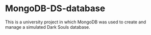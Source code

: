 # MongoDB-DS-database
This is a university project in which MongoDB was used to create and manage a simulated Dark Souls database. 
